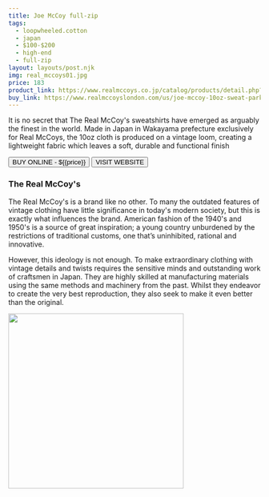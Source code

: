 ```yaml
---
title: Joe McCoy full-zip
tags:
  - loopwheeled.cotton
  - japan
  - $100-$200 
  - high-end 
  - full-zip
layout: layouts/post.njk
img: real_mccoys01.jpg
price: 183
product_link: https://www.realmccoys.co.jp/catalog/products/detail.php?product_id=3438
buy_link: https://www.realmccoyslondon.com/us/joe-mccoy-10oz-sweat-parka-grey.html   
---
```

<div class="col col-sm-8">

<p>It is no secret that The Real McCoy's sweatshirts have emerged as arguably the finest in the world. Made in Japan in Wakayama prefecture exclusively for Real McCoys, the 10oz cloth is produced on a vintage loom, creating a lightweight fabric which leaves a soft, durable and functional finish</p>       
<p>
    <a href='{{buy_link}}'><button class="button-primary-outlined button-round">BUY ONLINE - ${{price}}</button></a>
    <a href='{{product_link}}'><button class="button-primary-outlined button-round">VISIT WEBSITE</button></a>
</p>

### The Real McCoy's
<p>The Real McCoy's is a brand like no other. To many the outdated features of vintage clothing have little significance in today's modern society, but this is exactly what influences the brand. American fashion of the 1940's and 1950's is a source of great inspiration; a young country unburdened by the restrictions of traditional customs, one that’s uninhibited, rational and innovative.</p>

<p>However, this ideology is not enough. To make extraordinary clothing with vintage details and twists requires the sensitive minds and outstanding work of craftsmen in Japan. They are highly skilled at manufacturing materials using the same methods and machinery from the past. Whilst they endeavor to create the very best reproduction, they also seek to make it even better than the original.</p>
</div>

<div class="col col-sm-4 float-right">
        <img src='/img/{{img}}' height='350' class="float-left">
</div>